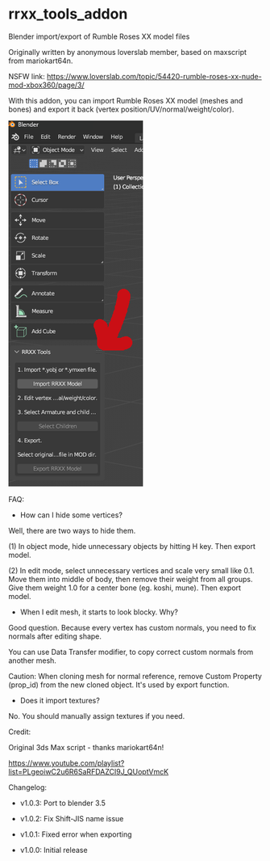 # rrxx_tools_addon
Blender import/export of Rumble Roses XX model files


Originally written by anonymous loverslab member, based on maxscript from mariokart64n.

NSFW link: https://www.loverslab.com/topic/54420-rumble-roses-xx-nude-mod-xbox360/page/3/

With this addon, you can import Rumble Roses XX model (meshes and bones) and export it back (vertex position/UV/normal/weight/color).


![Menu](https://github.com/rumblerosesxx/rrxx_tools_addon/blob/3820adef217425b0c6de9203da956228b01a8bdc/menu.png)

 

FAQ:

- How can I hide some vertices?

Well, there are two ways to hide them.

(1) In object mode, hide unnecessary objects by hitting H key. Then export model.

(2) In edit mode, select unnecessary vertices and scale very small like 0.1.
    Move them into middle of body, then remove their weight from all groups.
    Give them weight 1.0 for a center bone (eg. koshi, mune). Then export model.

 

- When I edit mesh, it starts to look blocky. Why?

Good question. Because every vertex has custom normals, you need to fix normals after editing shape.

You can use Data Transfer modifier, to copy correct custom normals from another mesh.

Caution: When cloning mesh for normal reference, remove Custom Property (prop_id) from the new cloned object. It's used by export function.

 

- Does it import textures?

No. You should manually assign textures if you need.

 

Credit:

Original 3ds Max script - thanks mariokart64n!

https://www.youtube.com/playlist?list=PLgeoiwC2u6R6SaRFDAZCI9J_QUoptVmcK

 

Changelog:

 - v1.0.3: Port to blender 3.5

 - v1.0.2: Fix Shift-JIS name issue
   
 - v1.0.1: Fixed error when exporting

 - v1.0.0: Initial release
